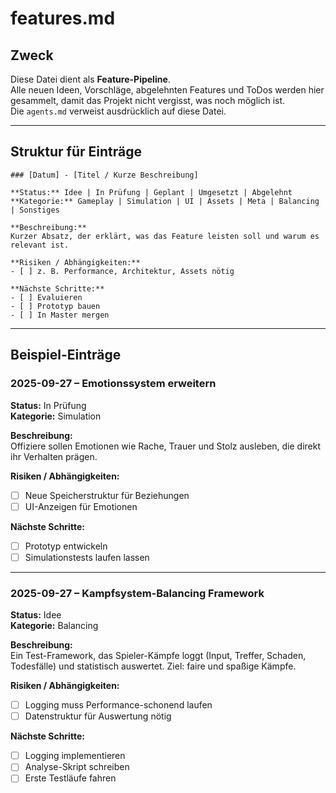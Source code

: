 # features.md  

## Zweck  
Diese Datei dient als **Feature-Pipeline**.  
Alle neuen Ideen, Vorschläge, abgelehnten Features und ToDos werden hier gesammelt, damit das Projekt nicht vergisst, was noch möglich ist.  
Die `agents.md` verweist ausdrücklich auf diese Datei.  

---

## Struktur für Einträge  

```
### [Datum] - [Titel / Kurze Beschreibung]

**Status:** Idee | In Prüfung | Geplant | Umgesetzt | Abgelehnt  
**Kategorie:** Gameplay | Simulation | UI | Assets | Meta | Balancing | Sonstiges  

**Beschreibung:**  
Kurzer Absatz, der erklärt, was das Feature leisten soll und warum es relevant ist.  

**Risiken / Abhängigkeiten:**  
- [ ] z. B. Performance, Architektur, Assets nötig  

**Nächste Schritte:**  
- [ ] Evaluieren  
- [ ] Prototyp bauen  
- [ ] In Master mergen  
```
---

## Beispiel-Einträge  

### 2025-09-27 – Emotionssystem erweitern  

**Status:** In Prüfung  
**Kategorie:** Simulation  

**Beschreibung:**  
Offiziere sollen Emotionen wie Rache, Trauer und Stolz ausleben, die direkt ihr Verhalten prägen.  

**Risiken / Abhängigkeiten:**  
- [ ] Neue Speicherstruktur für Beziehungen  
- [ ] UI-Anzeigen für Emotionen  

**Nächste Schritte:**  
- [ ] Prototyp entwickeln  
- [ ] Simulationstests laufen lassen  

---

### 2025-09-27 – Kampfsystem-Balancing Framework  

**Status:** Idee  
**Kategorie:** Balancing  

**Beschreibung:**  
Ein Test-Framework, das Spieler-Kämpfe loggt (Input, Treffer, Schaden, Todesfälle) und statistisch auswertet. Ziel: faire und spaßige Kämpfe.  

**Risiken / Abhängigkeiten:**  
- [ ] Logging muss Performance-schonend laufen  
- [ ] Datenstruktur für Auswertung nötig  

**Nächste Schritte:**  
- [ ] Logging implementieren  
- [ ] Analyse-Skript schreiben  
- [ ] Erste Testläufe fahren  
